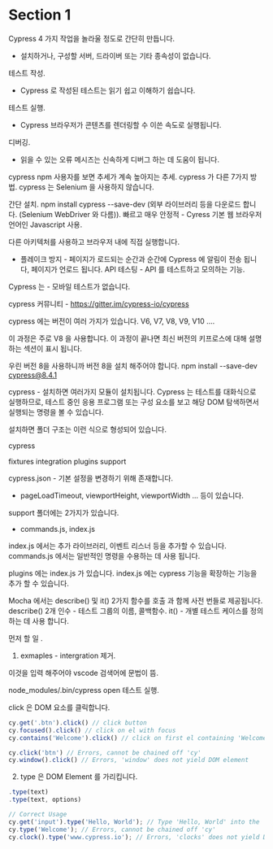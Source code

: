 # Section 1

Cypress 4 가지 작업을 놀라울 정도로 간단히 만듭니다.

- 설치하거나, 구성할 서버, 드라이버 또는 기타 종속성이 없습니다.

테스트 작성.

- Cypress 로 작성된 테스트는 읽기 쉽고 이해하기 쉽습니다.
  
테스트 실행.

- Cypress 브라우저가 콘텐츠를 렌더링할 수 이쓴 속도로 실행됩니다.

디버깅.

- 읽을 수 있는 오류 메시즈는 신속하게 디버그 하는 데 도움이 됩니다.

cypress npm 사용자를 보면 추세가 계속 높아지는 추세.
cypress 가 다른 7가지 방법.
cypress 는 Selenium 을 사용하지 않습니다. 

간단 설치. npm install cypress --save-dev (외부 라이브러리 등을 다운로드 합니다. (Selenium WebDriver 와 다름)).
빠르고 매우 안정적 - Cyress 기본 웹 브라우저 언어인 Javascript 사용.

다른 아키텍처를 사용하고 브라우저 내에 직접 실행합니다.

- 플레이크 방지 - 페이지가 로드되는 순간과 순간에 Cypress 에 알림이 전송 됩니다, 페이지가 언로드 됩니다.
    API 테스팅 - API 를 테스트하고 모의하는 기능.

Cypress 는 - 모바일 테스트가 없습니다.


cypress 커뮤니티 - https://gitter.im/cypress-io/cypress


cypress 에는 버전이 여러 가지가 있습니다.
V6, V7, V8, V9, V10 .... 

이 과정은 주로 V8 을 사용합니다.
이 과정이 끝나면 최신 버전의 키프로스에 대해 설명하는 섹션이 표시 됩니다.

우린 버전 8을 사용하니까 버전 8을 설치 해주어야 합니다.
npm install --save-dev cypress@8.4.1 

cypress - 설치하면 여러가지 모듈이 설치됩니다.
Cypress 는 테스트를 대화식으로 실행하므로, 테스트 중인 응용 프로그램 또는 구성 요소를 보고 해당 DOM 탐색하면서 실행되는 명령을 볼 수 있습니다.

설치하면 폴더 구조는 이런 식으로 형성되어 있습니다.

cypress 

fixtures 
integration
plugins 
support


cypress.json - 기본 설정을 변경하기 위해 존재합니다.

- pageLoadTimeout, viewportHeight, viewportWidth ... 등이 있습니다.

support 폴더에는 2가지가 있습니다.

- commands.js, index.js 

index.js 에서는 추가 라이브러리, 이벤트 리스너 등을 추가할 수 있습니다. 
commands.js 에서는 일반적인 명령을 수용하는 데 사용 됩니다.



plugins 에는 index.js 가 있습니다.
index.js 에는 cypress 기능을 확장하는 기능을 추가 할 수 있습니다. 

Mocha 에서는 describe() 및 it() 2가지 함수를 호출 과 함께 사전 번들로 제공됩니다.
describe() 2개 인수 - 테스트 그룹의 이름, 콜백함수.
it() - 개별 테스트 케이스를 정의하는 데 사용 합니다.

먼저 할 일 .

1. exmaples - intergration 제거.


<reference types="Cypress" /> 이것을 입력 해주어야 vscode 검색어에 문법이 뜸.

node_modules/.bin/cypress open 테스트 실행.

click 은 DOM 요소를 클릭합니다.

``` javascript
cy.get('.btn').click() // click button
cy.focused().click() // click on el with focus 
cy.contains('Welcome').click() // click on first el containing 'Welcome'

cy.click('btn') // Errors, cannot be chained off 'cy'
cy.window().click() // Errors, 'window' does not yield DOM element 
```




2. type 은 DOM Element 를 가리킵니다.

``` javascript
.type(text)
.type(text, options) 
```

``` javascript
// Correct Usage 
cy.get('input').type('Hello, World'); // Type 'Hello, World' into the 'input'
cy.type('Welcome'); // Errors, cannot be chained off 'cy' 
cy.clock().type('www.cypress.io'); // Errors, 'clocks' does not yield DOM elements 
```
